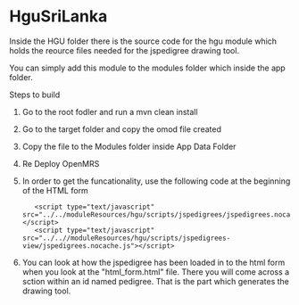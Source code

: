 # HguSriLanka
Inside the HGU folder there is the source code for the hgu module which holds the reource files needed for the jspedigree drawing tool.

You can simply add this module to the modules folder which inside the app folder.

Steps to build

1. Go to the root fodler and run a mvn clean install
2. Go to the target folder and copy the omod file created
3. Copy the file to the Modules folder inside App Data Folder
4. Re Deploy OpenMRS
5. In order to get the funcationality, use the following code at the beginning of the HTML form

          <script type="text/javascript" src="../../moduleResources/hgu/scripts/jspedigrees/jspedigrees.nocache.js"></script>
          <script type="text/javascript" src="../..//moduleResources/hgu/scripts/jspedigrees-view/jspedigrees.nocache.js"></script> 
          
6. You can look at how the jspedigree has been loaded in to the html form when you look at the "html_form.html" file. There you will come across a sction within an id named pedigree. That is the part which generates the drawing tool.

